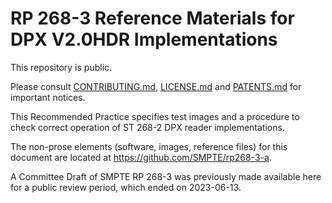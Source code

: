 # RP 268-3 Reference Materials for DPX V2.0HDR Implementations

This repository is public.

Please consult [CONTRIBUTING.md](./CONTRIBUTING.md), [LICENSE.md](./LICENSE.md) and [PATENTS.md](./PATENTS.md) for important notices.

This Recommended Practice specifies test images and a procedure to check correct operation of ST 268-2 DPX reader implementations.

The non-prose elements (software, images, reference files) for this document are located at <https://github.com/SMPTE/rp268-3-a>.

A Committee Draft of SMPTE RP 268-3 was previously made available here for a public review period, which ended on 2023-06-13.
